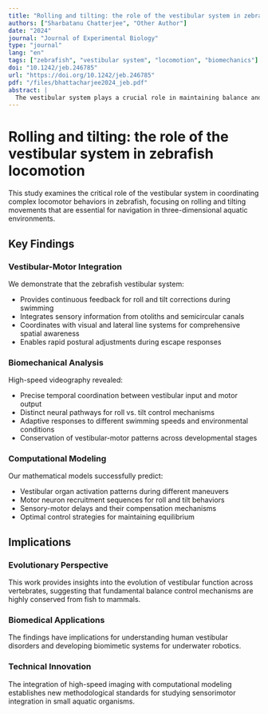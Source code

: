 ```yaml
---
title: "Rolling and tilting: the role of the vestibular system in zebrafish locomotion"
authors: ["Sharbatanu Chatterjee", "Other Author"]
date: "2024"
journal: "Journal of Experimental Biology"
type: "journal"
lang: "en"
tags: ["zebrafish", "vestibular system", "locomotion", "biomechanics"]
doi: "10.1242/jeb.246785"
url: "https://doi.org/10.1242/jeb.246785"
pdf: "/files/bhattacharjee2024_jeb.pdf"
abstract: |
  The vestibular system plays a crucial role in maintaining balance and spatial orientation across vertebrates. Using high-speed video analysis and computational modeling, we investigate how the vestibular system contributes to rolling and tilting behaviors during zebrafish locomotion, revealing fundamental principles of balance control in aquatic environments.
---
```


# Rolling and tilting: the role of the vestibular system in zebrafish locomotion

This study examines the critical role of the vestibular system in coordinating complex locomotor behaviors in zebrafish, focusing on rolling and tilting movements that are essential for navigation in three-dimensional aquatic environments.

## Key Findings

### Vestibular-Motor Integration
We demonstrate that the zebrafish vestibular system:
- Provides continuous feedback for roll and tilt corrections during swimming
- Integrates sensory information from otoliths and semicircular canals
- Coordinates with visual and lateral line systems for comprehensive spatial awareness
- Enables rapid postural adjustments during escape responses

### Biomechanical Analysis
High-speed videography revealed:
- Precise temporal coordination between vestibular input and motor output
- Distinct neural pathways for roll vs. tilt control mechanisms
- Adaptive responses to different swimming speeds and environmental conditions
- Conservation of vestibular-motor patterns across developmental stages

### Computational Modeling
Our mathematical models successfully predict:
- Vestibular organ activation patterns during different maneuvers
- Motor neuron recruitment sequences for roll and tilt behaviors
- Sensory-motor delays and their compensation mechanisms
- Optimal control strategies for maintaining equilibrium

## Implications

### Evolutionary Perspective
This work provides insights into the evolution of vestibular function across vertebrates, suggesting that fundamental balance control mechanisms are highly conserved from fish to mammals.

### Biomedical Applications
The findings have implications for understanding human vestibular disorders and developing biomimetic systems for underwater robotics.

### Technical Innovation
The integration of high-speed imaging with computational modeling establishes new methodological standards for studying sensorimotor integration in small aquatic organisms.